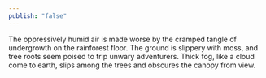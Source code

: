 ```yaml
---
publish: "false"
---
```

The oppressively humid air is made worse by the cramped tangle of undergrowth on the rainforest floor. The ground is slippery with moss, and tree roots seem poised to trip unwary adventurers. Thick fog, like a cloud come to earth, slips among the trees and obscures the canopy from view.
